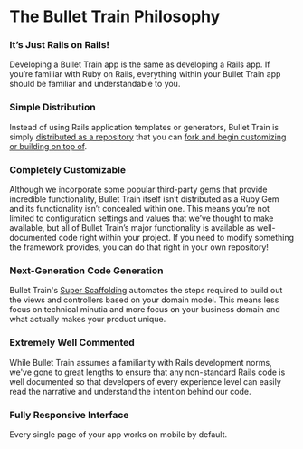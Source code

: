 # The Bullet Train Philosophy

### It’s Just Rails on Rails!
Developing a Bullet Train app is the same as developing a Rails app. If you’re familiar with Ruby on Rails, everything within your Bullet Train app should be familiar and understandable to you.

### Simple Distribution
Instead of using Rails application templates or generators, Bullet Train is simply [distributed as a repository](https://blog.bullettrain.co/how-is-bullet-train-distributed/) that you can [fork and begin customizing or building on top of](/docs/getting-started).

### Completely Customizable
Although we incorporate some popular third-party gems that provide incredible functionality, Bullet Train itself isn’t distributed as a Ruby Gem and its functionality isn’t concealed within one. This means you’re not limited to configuration settings and values that we’ve thought to make available, but all of Bullet Train’s major functionality is available as well-documented code right within your project. If you need to modify something the framework provides, you can do that right in your own repository!

### Next-Generation Code Generation
Bullet Train's [Super Scaffolding](/docs/super-scaffolding) automates the steps required to build out the views and controllers based on your domain model. This means less focus on technical minutia and more focus on your business domain and what actually makes your product unique.

### Extremely Well Commented
While Bullet Train assumes a familiarity with Rails development norms, we've gone to great lengths to ensure that any non-standard Rails code is well documented so that developers of every experience level can easily read the narrative and understand the intention behind our code.

### Fully Responsive Interface
Every single page of your app works on mobile by default.
